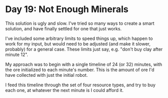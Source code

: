# Day 19: Not Enough Minerals

This solution is ugly and slow. I've tried so many ways to create a smart
solution, and have finally settled for one that just works.

I've included some arbitrary limits to speed things up, which happen to
work for my input, but would need to be adjusted (and make it slower,
probably) for a general case. These limits just say, e.g. "don't buy clay
after minute 12".

My approach was to begin with a single timeline of 24 (or 32) minutes,
with the ore initialized to each minute's number. This is the amount of
ore I'd have collected with just the initial robot.

I feed this timeline through the set of four resource types, and try to
buy each one, at whatever the next minute is I could afford it. 
